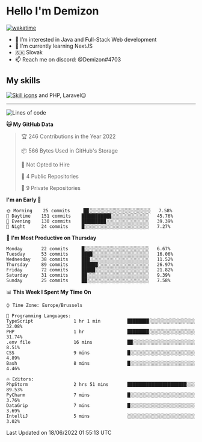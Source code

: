 # Hello I'm Demizon
[![wakatime](https://wakatime.com/badge/user/6ad1949f-d6d7-44f9-9eee-c35e54cc499b.svg)](https://wakatime.com/@6ad1949f-d6d7-44f9-9eee-c35e54cc499b)
- 👀 I’m interested in Java and Full-Stack Web development
- 🌱 I'm currently learning NextJS
- 🇸🇰 Slovak
- 📫 Reach me on discord: @Demizon#4703

## My skills
[![Skill icons](https://skillicons.dev/icons?i=java,js,ts,html,css,react,py,git,docker,linux,mysql,mongo&theme=dark)](https://github.com/Demizon3433) and PHP, Laravel😒

---

<!--START_SECTION:waka-->
![Lines of code](https://img.shields.io/badge/From%20Hello%20World%20I%27ve%20Written-43%20Thousand%20lines%20of%20code-blue)

**🐱 My GitHub Data** 

> 🏆 246 Contributions in the Year 2022
 > 
> 📦 566 Bytes Used in GitHub's Storage 
 > 
> 🚫 Not Opted to Hire
 > 
> 📜 4 Public Repositories 
 > 
> 🔑 9 Private Repositories  
 > 
**I'm an Early 🐤** 

```text
🌞 Morning    25 commits     ██░░░░░░░░░░░░░░░░░░░░░░░   7.58% 
🌆 Daytime    151 commits    ███████████░░░░░░░░░░░░░░   45.76% 
🌃 Evening    130 commits    █████████░░░░░░░░░░░░░░░░   39.39% 
🌙 Night      24 commits     █░░░░░░░░░░░░░░░░░░░░░░░░   7.27%

```
📅 **I'm Most Productive on Thursday** 

```text
Monday       22 commits     █░░░░░░░░░░░░░░░░░░░░░░░░   6.67% 
Tuesday      53 commits     ████░░░░░░░░░░░░░░░░░░░░░   16.06% 
Wednesday    38 commits     ███░░░░░░░░░░░░░░░░░░░░░░   11.52% 
Thursday     89 commits     ██████░░░░░░░░░░░░░░░░░░░   26.97% 
Friday       72 commits     █████░░░░░░░░░░░░░░░░░░░░   21.82% 
Saturday     31 commits     ██░░░░░░░░░░░░░░░░░░░░░░░   9.39% 
Sunday       25 commits     ██░░░░░░░░░░░░░░░░░░░░░░░   7.58%

```


📊 **This Week I Spent My Time On** 

```text
⌚︎ Time Zone: Europe/Brussels

💬 Programming Languages: 
TypeScript               1 hr 1 min          ████████░░░░░░░░░░░░░░░░░   32.08% 
PHP                      1 hr                ████████░░░░░░░░░░░░░░░░░   31.74% 
.env file                16 mins             ██░░░░░░░░░░░░░░░░░░░░░░░   8.51% 
CSS                      9 mins              █░░░░░░░░░░░░░░░░░░░░░░░░   4.89% 
Bash                     8 mins              █░░░░░░░░░░░░░░░░░░░░░░░░   4.46%

🔥 Editors: 
PhpStorm                 2 hrs 51 mins       ██████████████████████░░░   89.53% 
PyCharm                  7 mins              █░░░░░░░░░░░░░░░░░░░░░░░░   3.76% 
DataGrip                 7 mins              █░░░░░░░░░░░░░░░░░░░░░░░░   3.69% 
IntelliJ                 5 mins              ░░░░░░░░░░░░░░░░░░░░░░░░░   3.02%

```


 Last Updated on 18/06/2022 01:55:13 UTC
<!--END_SECTION:waka-->
